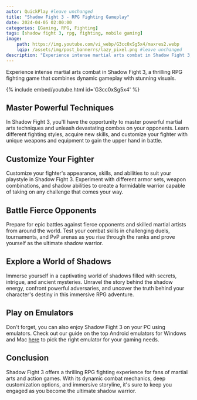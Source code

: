 ```yaml
---
autor: QuickPlay #leave unchanged
title: "Shadow Fight 3 - RPG Fighting Gameplay"
date: 2024-04-05 02:00:00
categories: [Gaming, RPG, Fighting]
tags: [shadow fight 3, rpg, fighting, mobile gaming]
image: 
    path: https://img.youtube.com/vi_webp/G3cc0xSg5x4/maxres2.webp 
    lqip: /assets/img/post_bannerrs/lazy_pixel.png #leave unchanged
description: "Experience intense martial arts combat in Shadow Fight 3, a thrilling RPG fighting game that combines dynamic gameplay with stunning visuals. Master powerful techniques, customize your fighter, and battle fierce opponents in a world of shadows. Discover its exhilarating gameplay, unique fighting styles, and how to become the ultimate shadow warrior in this action-packed RPG adventure."
---
```


Experience intense martial arts combat in Shadow Fight 3, a thrilling RPG fighting game that combines dynamic gameplay with stunning visuals.

{% include embed/youtube.html id='G3cc0xSg5x4' %}

## Master Powerful Techniques
In Shadow Fight 3, you'll have the opportunity to master powerful martial arts techniques and unleash devastating combos on your opponents. Learn different fighting styles, acquire new skills, and customize your fighter with unique weapons and equipment to gain the upper hand in battle.

## Customize Your Fighter
Customize your fighter's appearance, skills, and abilities to suit your playstyle in Shadow Fight 3. Experiment with different armor sets, weapon combinations, and shadow abilities to create a formidable warrior capable of taking on any challenge that comes your way.

## Battle Fierce Opponents
Prepare for epic battles against fierce opponents and skilled martial artists from around the world. Test your combat skills in challenging duels, tournaments, and PvP arenas as you rise through the ranks and prove yourself as the ultimate shadow warrior.

## Explore a World of Shadows
Immerse yourself in a captivating world of shadows filled with secrets, intrigue, and ancient mysteries. Unravel the story behind the shadow energy, confront powerful adversaries, and uncover the truth behind your character's destiny in this immersive RPG adventure.

## Play on Emulators
Don't forget, you can also enjoy Shadow Fight 3 on your PC using emulators. Check out our guide on the top Android emulators for Windows and Mac [here](https://quickplaymobile.github.io/posts/Top-10-Best-Android-Emulators-for-Windows-and-Mac/) to pick the right emulator for your gaming needs.

## Conclusion
Shadow Fight 3 offers a thrilling RPG fighting experience for fans of martial arts and action games. With its dynamic combat mechanics, deep customization options, and immersive storyline, it's sure to keep you engaged as you become the ultimate shadow warrior.

